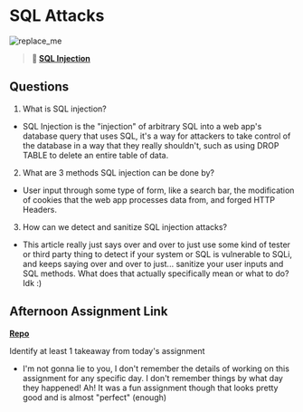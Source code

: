 # SQL Attacks

![replace_me](https://codeworks.blob.core.windows.net/public/assets/img/illustrations/placeholder.svg)

> **📖 [SQL Injection](https://codeworksacademy.com/fs-student-guide/resources/wk11/03-SQL-Injection)**

## Questions

1. What is SQL injection?

- SQL Injection is the "injection" of arbitrary SQL into a web app's database query that uses SQL, it's a way for attackers to take control of the database in a way that they really shouldn't, such as using DROP TABLE to delete an entire table of data.

2. What are 3 methods SQL injection can be done by?

- User input through some type of form, like a search bar, the modification of cookies that the web app processes data from, and forged HTTP Headers.

3. How can we detect and sanitize SQL injection attacks?

- This article really just says over and over to just use some kind of tester or third party thing to detect if your system or SQL is vulnerable to SQLi, and keeps saying over and over to just... sanitize your user inputs and SQL methods. What does that actually specifically mean or what to do? Idk :)

## Afternoon Assignment Link

**[Repo](https://github.com/TheOneTrueRy/AllSpice)**

Identify at least 1 takeaway from today's assignment

- I'm not gonna lie to you, I don't remember the details of working on this assignment for any specific day. I don't remember things by what day they happened! Ah! It was a fun assignment though that looks pretty good and is almost "perfect" (enough)
